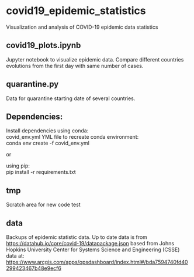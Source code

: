 # covid19_epidemic_statistics
Visualization and analysis of COVID-19 epidemic data statistics

## covid19_plots.ipynb
Jupyter notebook to visualize epidemic data. Compare different countries evolutions from the first day with same number of cases.

## quarantine.py 
Data for quarantine starting date of several countries.

## Dependencies:
Install dependencies using conda:  
covid_env.yml YML file to recreate conda environment:  
conda env create -f covid_env.yml  

or

using pip:  
pip install -r requirements.txt

## tmp
Scratch area for new code test

## data
Backups of epidemic statistic data. Up to date data is from 
https://datahub.io/core/covid-19/datapackage.json
based from Johns Hopkins University Center for Systems Science and Engineering (CSSE) data at:
https://www.arcgis.com/apps/opsdashboard/index.html#/bda7594740fd40299423467b48e9ecf6


